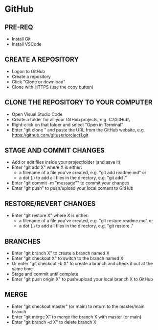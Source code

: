 # GitHub

## PRE-REQ

- Install Git
- Install VSCode

## CREATE A REPOSITORY

- Logon to GitHub
- Create a repository
- Click "Clone or download"
- Clone with HTTPS (use the copy button)

## CLONE THE REPOSITORY TO YOUR COMPUTER

- Open Visual Studio Code
- Create a folder for all your GitHub projects, e.g. C:\GitHub\
- Right-click on that folder and select "Open in Terminal"
- Enter "git clone " and paste the URL from the GitHub website, e.g. <https://github.com/gituser/project1.git>

## STAGE AND COMMIT CHANGES

- Add or edit files inside your projectfolder (and save it)
- Enter "git add X" where X is either:
  - a filename of a file you've created, e.g. "git add readme.md" or
  - a dot (.) to add all files in the directory, e.g. "git add ."
- Enter "git commit -m "message"" to commit your changes
- Enter "git push" to push/upload your local content to GitHub

## RESTORE/REVERT CHANGES

- Enter "git restore X" where X is either:
  - a filename of a file you've created, e.g. "git restore readme.md" or
  - a dot (.) to add all files in the directory, e.g. "git restore ."

## BRANCHES

- Enter "git branch X" to create a branch named X
- Enter "git checkout X" to switch to the branch named X
- Or enter "git checkout -b X" to create a branch and check it out at the same time
- Stage and commit until complete
- Enter "git push origin X" to push/upload your local branch X to GitHub

## MERGE

- Enter "git checkout master" (or main) to return to the master/main branch
- Enter "git merge X" to merge the branch X with master (or main)
- Enter "git branch -d X" to delete branch X
